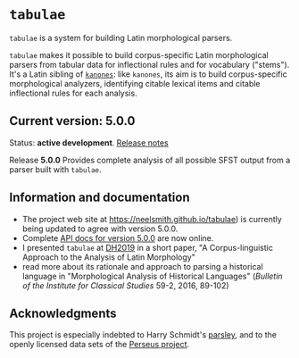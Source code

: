 # `tabulae` #

`tabulae` is a system for building Latin morphological parsers.

`tabulae` makes it possible to build corpus-specific Latin morphological parsers from tabular data for inflectional rules and for vocabulary ("stems").  It's a Latin sibling of [`kanones`](https://github.com/neelsmith/kanones):  like `kanones`, its aim is to build corpus-specific morphological analyzers, identifying citable lexical items and citable inflectional rules for each analysis.


## Current version: 5.0.0

Status:  **active development**. [Release notes](releases.md)

Release **5.0.0** Provides complete analysis of all possible SFST output from a parser built with `tabulae`.

## Information and documentation

- The project web site at <https://neelsmith.github.io/tabulae>) is currently being updated to agree with version 5.0.0.
- Complete [API docs for version 5.0.0](https://neelsmith.github.io/tabulae/api/edu/holycross/shot/tabulae/index.html) are now online.
-  I presented `tabulae` at [DH2019](https://dh2019.adho.org) in a short paper, "A Corpus-linguistic Approach to the Analysis of Latin Morphology"
-   read more about its rationale and approach to parsing a historical language in "Morphological Analysis of Historical Languages" (*Bulletin of the Institute for Classical Studies* 59-2, 2016, 89-102)

## Acknowledgments

This project is especially indebted to Harry Schmidt's [parsley](https://github.com/goldibex/parsley-core), and to the openly licensed data sets of the [Perseus project](http://www.perseus.tufts.edu).
